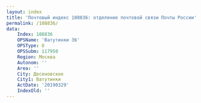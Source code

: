 ```yaml
---
layout: index
title: 'Почтовый индекс 108836: отделение почтовой связи Почты России'
permalink: /108836/
data:
    Index: 108836
    OPSName: 'Ватутинки 36'
    OPSType: О
    OPSSubm: 117950
    Region: Москва
    Autonom: ''
    Area: ''
    City: Десеновское
    City1: Ватутинки
    ActDate: '20190329'
    IndexOld: ''
---
```

